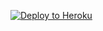 ﻿
<p><a href="https://dashboard.heroku.com/new?template=https://github.com/daliwqer/syuw"> <img src="https://www.herokucdn.com/deploy/button.svg" alt="Deploy to Heroku" /></a></p>
